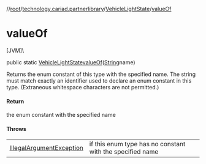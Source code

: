 //[root](../../../index.md)/[technology.cariad.partnerlibrary](../index.md)/[VehicleLightState](index.md)/[valueOf](value-of.md)

# valueOf

[JVM]\

public static [VehicleLightState](index.md)[valueOf](value-of.md)([String](https://docs.oracle.com/javase/8/docs/api/java/lang/String.html)name)

Returns the enum constant of this type with the specified name. The string must match exactly an identifier used to declare an enum constant in this type. (Extraneous whitespace characters are not permitted.)

#### Return

the enum constant with the specified name

#### Throws

| | |
|---|---|
| [IllegalArgumentException](https://docs.oracle.com/javase/8/docs/api/java/lang/IllegalArgumentException.html) | if this enum type has no constant with the specified name |
